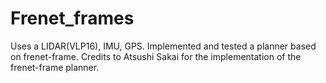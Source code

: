 # Frenet_frames
Uses a LIDAR(VLP16), IMU, GPS. Implemented and tested a planner based on frenet-frame. Credits to Atsushi Sakai for the implementation of the frenet-frame planner.

 
            
